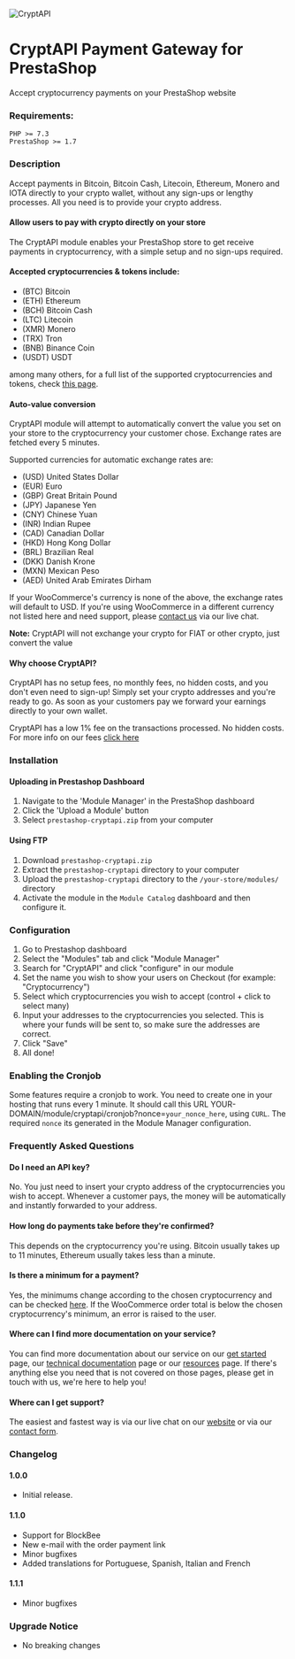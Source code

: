![CryptAPI](https://i.imgur.com/IfMAa7E.png)

# CryptAPI Payment Gateway for PrestaShop
Accept cryptocurrency payments on your PrestaShop website

### Requirements:

```
PHP >= 7.3
PrestaShop >= 1.7
```

### Description

Accept payments in Bitcoin, Bitcoin Cash, Litecoin, Ethereum, Monero and IOTA directly to your crypto wallet, without any sign-ups or lengthy processes. All you need is to provide your crypto address.

#### Allow users to pay with crypto directly on your store

The CryptAPI module enables your PrestaShop store to get receive payments in cryptocurrency, with a simple setup and no sign-ups required.

#### Accepted cryptocurrencies & tokens include:

* (BTC) Bitcoin
* (ETH) Ethereum
* (BCH) Bitcoin Cash
* (LTC) Litecoin
* (XMR) Monero
* (TRX) Tron
* (BNB) Binance Coin
* (USDT) USDT

among many others, for a full list of the supported cryptocurrencies and tokens, check [this page](https://cryptapi.io/cryptocurrencies/).

#### Auto-value conversion

CryptAPI module will attempt to automatically convert the value you set on your store to the cryptocurrency your customer chose.
Exchange rates are fetched every 5 minutes.

Supported currencies for automatic exchange rates are:

* (USD) United States Dollar
* (EUR) Euro
* (GBP) Great Britain Pound
* (JPY) Japanese Yen
* (CNY) Chinese Yuan
* (INR) Indian Rupee
* (CAD) Canadian Dollar
* (HKD) Hong Kong Dollar
* (BRL) Brazilian Real
* (DKK) Danish Krone
* (MXN) Mexican Peso
* (AED) United Arab Emirates Dirham

If your WooCommerce's currency is none of the above, the exchange rates will default to USD.
If you're using WooCommerce in a different currency not listed here and need support, please [contact us](https://cryptapi.io/contacts/) via our live chat.

**Note:** CryptAPI will not exchange your crypto for FIAT or other crypto, just convert the value

#### Why choose CryptAPI?

CryptAPI has no setup fees, no monthly fees, no hidden costs, and you don't even need to sign-up!
Simply set your crypto addresses and you're ready to go. As soon as your customers pay we forward your earnings directly to your own wallet.

CryptAPI has a low 1% fee on the transactions processed. No hidden costs.
For more info on our fees [click here](https://cryptapi.io/fees/)

### Installation

#### Uploading in Prestashop Dashboard

1. Navigate to the 'Module Manager' in the PrestaShop dashboard
2. Click the 'Upload a Module' button
3. Select `prestashop-cryptapi.zip` from your computer

#### Using FTP

1. Download `prestashop-cryptapi.zip`
2. Extract the `prestashop-cryptapi` directory to your computer
3. Upload the `prestashop-cryptapi` directory to the `/your-store/modules/` directory
4. Activate the module in the `Module Catalog` dashboard and then configure it.

### Configuration

1. Go to Prestashop dashboard
2. Select the "Modules" tab and click "Module Manager"
3. Search for "CryptAPI" and click "configure" in our module
4. Set the name you wish to show your users on Checkout (for example: "Cryptocurrency")
5. Select which cryptocurrencies you wish to accept (control + click to select many)
6. Input your addresses to the cryptocurrencies you selected. This is where your funds will be sent to, so make sure the addresses are correct.
7. Click "Save"
8. All done!

### Enabling the Cronjob

Some features require a cronjob to work. You need to create one in your hosting that runs every 1 minute. It should call this URL YOUR-DOMAIN/module/cryptapi/cronjob?nonce=`your_nonce_here`, using `CURL`.
The required `nonce` its generated in the Module Manager configuration. 

### Frequently Asked Questions

#### Do I need an API key?

No. You just need to insert your crypto address of the cryptocurrencies you wish to accept. Whenever a customer pays, the money will be automatically and instantly forwarded to your address.

#### How long do payments take before they're confirmed?

This depends on the cryptocurrency you're using. Bitcoin usually takes up to 11 minutes, Ethereum usually takes less than a minute.

#### Is there a minimum for a payment?

Yes, the minimums change according to the chosen cryptocurrency and can be checked [here](https://cryptapi.io/get_started/#fees).
If the WooCommerce order total is below the chosen cryptocurrency's minimum, an error is raised to the user.

#### Where can I find more documentation on your service?

You can find more documentation about our service on our [get started](https://cryptapi.io/get_started) page, our [technical documentation](https://cryptapi.io/docs/) page or our [resources](https://cryptapi.io/resources/) page.
If there's anything else you need that is not covered on those pages, please get in touch with us, we're here to help you!

#### Where can I get support?

The easiest and fastest way is via our live chat on our [website](https://cryptapi.io) or via our [contact form](https://cryptapi.io/contact/).

### Changelog

#### 1.0.0
* Initial release.

#### 1.1.0
* Support for BlockBee
* New e-mail with the order payment link
* Minor bugfixes
* Added translations for Portuguese, Spanish, Italian and French

#### 1.1.1
* Minor bugfixes

### Upgrade Notice
* No breaking changes